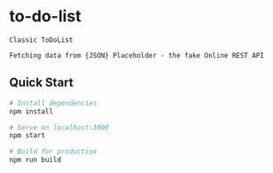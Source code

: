 # to-do-list
```
Classic ToDoList

Fetching data from {JSON} Placeholder - the fake Online REST API

```

## Quick Start

```bash
# Install dependencies
npm install

# Serve on localhost:3000
npm start

# Build for production
npm run build
```
